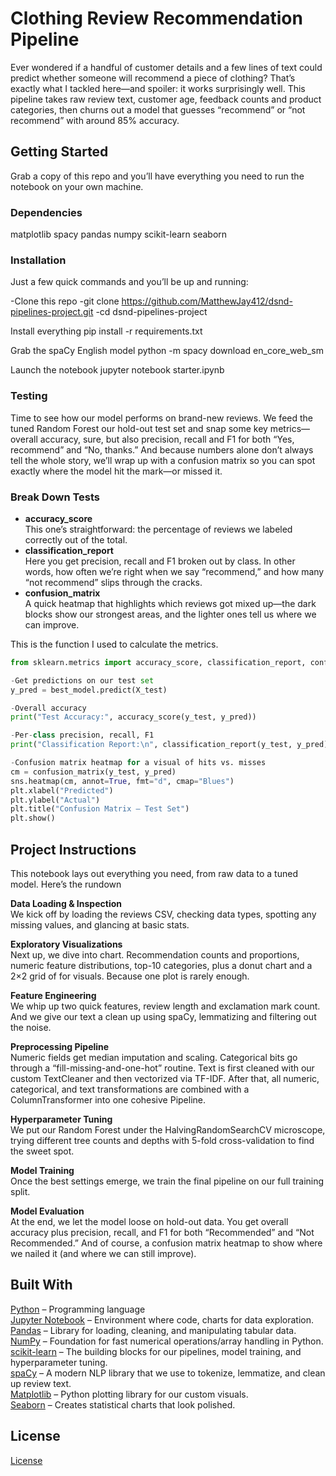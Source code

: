 
# Clothing Review Recommendation Pipeline

Ever wondered if a handful of customer details and a few lines of text could predict whether someone will recommend a piece of clothing? That’s exactly what I tackled here—and spoiler: it works surprisingly well. This pipeline takes raw review text, customer age, feedback counts and product categories, then churns out a model that guesses “recommend” or “not recommend” with around 85% accuracy.

## Getting Started

Grab a copy of this repo and you’ll have everything you need to run the notebook on your own machine.

### Dependencies

matplotlib
spacy
pandas
numpy
scikit-learn
seaborn

### Installation

Just a few quick commands and you’ll be up and running:

-Clone this repo
-git clone https://github.com/MatthewJay412/dsnd-pipelines-project.git
-cd dsnd-pipelines-project

Install everything
pip install -r requirements.txt

Grab the spaCy English model
python -m spacy download en_core_web_sm

Launch the notebook
jupyter notebook starter.ipynb

### Testing

Time to see how our model performs on brand-new reviews. We feed the tuned Random Forest our hold-out test set and snap some key metrics—overall accuracy, sure, but also precision, recall and F1 for both “Yes, recommend” and “No, thanks.” And because numbers alone don’t always tell the whole story, we’ll wrap up with a confusion matrix so you can spot exactly where the model hit the mark—or missed it.

### Break Down Tests

- **accuracy_score**  
  This one’s straightforward: the percentage of reviews we labeled correctly out of the total.  
- **classification_report**  
  Here you get precision, recall and F1 broken out by class. In other words, how often we’re right when we say “recommend,” and how many “not recommend” slips through the cracks.  
- **confusion_matrix**  
  A quick heatmap that highlights which reviews got mixed up—the dark blocks show our strongest areas, and the lighter ones tell us where we can improve.

This is the function I used to calculate the metrics.
```python
from sklearn.metrics import accuracy_score, classification_report, confusion_matrix

-Get predictions on our test set
y_pred = best_model.predict(X_test)

-Overall accuracy
print("Test Accuracy:", accuracy_score(y_test, y_pred))

-Per-class precision, recall, F1
print("Classification Report:\n", classification_report(y_test, y_pred))

-Confusion matrix heatmap for a visual of hits vs. misses
cm = confusion_matrix(y_test, y_pred)
sns.heatmap(cm, annot=True, fmt="d", cmap="Blues")
plt.xlabel("Predicted")
plt.ylabel("Actual")
plt.title("Confusion Matrix – Test Set")
plt.show()
```
## Project Instructions

This notebook lays out everything you need, from raw data to a tuned model. 
Here’s the rundown

**Data Loading & Inspection**  
  We kick off by loading the reviews CSV, checking data types, spotting any missing values, and glancing at basic stats.

**Exploratory Visualizations**  
  Next up, we dive into chart. Recommendation counts and proportions, numeric feature distributions, top-10 categories, plus a donut chart and a 2×2 grid of for visuals. Because one plot is rarely enough.

**Feature Engineering**  
 We whip up two quick features, review length and exclamation mark count. And we give our text a clean up using spaCy, lemmatizing and filtering out the noise.

**Preprocessing Pipeline**  
  Numeric fields get median imputation and scaling. Categorical bits go through a “fill-missing-and-one-hot” routine. Text is first cleaned with our custom TextCleaner and then vectorized via TF-IDF. After that, all numeric, categorical, and text transformations are combined with a ColumnTransformer into one cohesive Pipeline.

**Hyperparameter Tuning**  
  We put our Random Forest under the HalvingRandomSearchCV microscope, trying different tree counts and depths with 5-fold cross-validation to find the sweet spot.

**Model Training**  
  Once the best settings emerge, we train the final pipeline on our full training split.

**Model Evaluation**  
  At the end, we let the model loose on hold-out data. You get overall accuracy plus precision, recall, and F1 for both “Recommended” and “Not Recommended.” And of course, a confusion matrix heatmap to show where we nailed it (and where we can still improve).

## Built With

[Python](https://www.python.org/) – Programming language  
[Jupyter Notebook](https://jupyter.org/) – Environment where code, charts for data exploration.  
[Pandas](https://pandas.pydata.org/) – Library for loading, cleaning, and manipulating tabular data.  
[NumPy](https://numpy.org/) – Foundation for fast numerical operations/array handling in Python.  
[scikit-learn](https://scikit-learn.org/) – The building blocks for our pipelines, model training, and hyperparameter tuning.  
[spaCy](https://spacy.io/) – A modern NLP library that we use to tokenize, lemmatize, and clean up review text.  
[Matplotlib](https://matplotlib.org/) – Python plotting library for our custom visuals.  
[Seaborn](https://seaborn.pydata.org/) – Creates statistical charts that look polished.  


## License

[License](LICENSE.txt)
